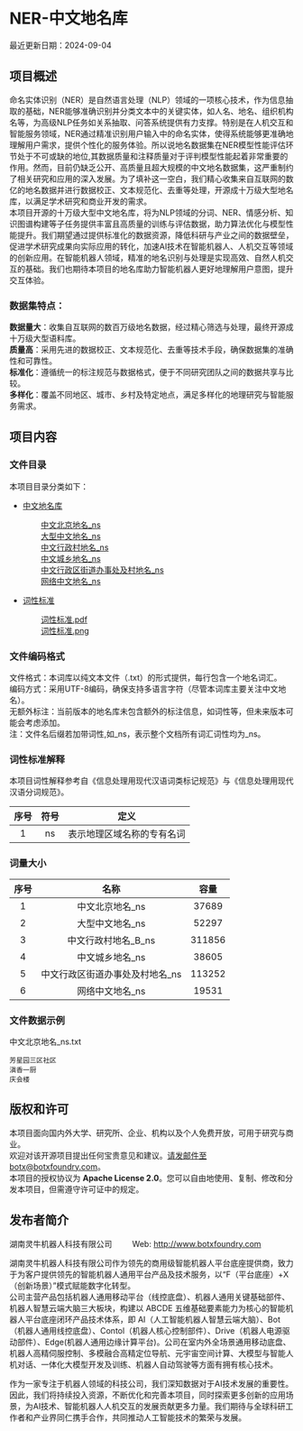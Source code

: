 # NER-中文地名库

最近更新日期：2024-09-04

## 项目概述

命名实体识别（NER）是自然语言处理（NLP）领域的一项核心技术，作为信息抽取的基础，NER能够准确识别并分类文本中的关键实体，如人名、地名、组织机构名等，为高级NLP任务如关系抽取、问答系统提供有力支撑。特别是在人机交互和智能服务领域，NER通过精准识别用户输入中的命名实体，使得系统能够更准确地理解用户需求，提供个性化的服务体验。所以说地名数据集在NER模型性能评估环节处于不可或缺的地位,其数据质量和注释质量对于评判模型性能起着非常重要的作用。然而，目前仍缺乏公开、高质量且超大规模的中文地名数据集，这严重制约了相关研究和应用的深入发展。为了填补这一空白，我们精心收集来自互联网的数亿的地名数据并进行数据校正、文本规范化、去重等处理，开源成十万级大型地名库，以满足学术研究和商业开发的需求。
<br> 
本项目开源的十万级大型中文地名库，将为NLP领域的分词、NER、情感分析、知识图谱构建等子任务提供丰富且高质量的训练与评估数据，助力算法优化与模型性能提升。我们期望通过提供标准化的数据资源，降低科研与产业之间的数据壁垒，促进学术研究成果向实际应用的转化，加速AI技术在智能机器人、人机交互等领域的创新应用。在智能机器人领域，精准的地名识别与处理是实现高效、自然人机交互的基础。我们也期待本项目的地名库助力智能机器人更好地理解用户意图，提升交互体验。

### 数据集特点：

**数据量大**：收集自互联网的数百万级地名数据，经过精心筛选与处理，最终开源成十万级大型语料库。
<br> 
**质量高**：采用先进的数据校正、文本规范化、去重等技术手段，确保数据集的准确性和可靠性。
<br> 
**标准化**：遵循统一的标注规范与数据格式，便于不同研究团队之间的数据共享与比较。
<br> 
**多样化**：覆盖不同地区、城市、乡村及特定地点，满足多样化的地理研究与智能服务需求。

## 项目内容

### 文件目录

本项目目录分类如下：
     
* [中文地名库](/Chinese-Place-Names) 

     &emsp;&emsp;  [中文北京地名_ns](Chinese-Place-Names/Chinese-Place-Names_Beijing_ns.txt)
     <br> 
     &emsp;&emsp;  [大型中文地名_ns](Chinese-Place-Names/Chinese-Place-Names_Large_ns.txt)
     <br> 
     &emsp;&emsp;  [中文行政村地名_ns](Chinese-Place-Names/Chinese-Place-Names_Chinese-Place-Names_Administrative-Villages_ns.txt)
     <br> 
     &emsp;&emsp;  [中文城乡地名_ns](Chinese-Place-Names/Chinese-Place-Names_City&Township_ns.txt)
     <br> 
     &emsp;&emsp;  [中文行政区街道办事处及村地名_ns](Chinese-Place-Names/Chinese-Place-Names_Subdistrict&Villages_ns.txt)
     <br> 
     &emsp;&emsp;  [网络中文地名_ns](Chinese-Place-Names/Chinese-Place-Names_Web_ns.txt)

     
* [词性标准](/POS_Standards)

     &emsp;&emsp;  [词性标准.pdf](POS_Standards/POS_Standards.pdf)
     <br> 
     &emsp;&emsp;  [词性标准.png](POS_Standards/POS_Standards.png)
     <br> 


### 文件编码格式

文件格式：本词库以纯文本文件（.txt）的形式提供，每行包含一个地名词汇。
<br> 
编码方式：采用UTF-8编码，确保支持多语言字符（尽管本词库主要关注中文地名）。
<br> 
无额外标注：当前版本的地名库未包含额外的标注信息，如词性等，但未来版本可能会考虑添加。
<br> 
注：文件名后缀若加带词性,如_ns，表示整个文档所有词汇词性均为_ns。

### 词性标准解释

本项目词性解释参考自《信息处理用现代汉语词类标记规范》与《信息处理用现代汉语分词规范》。
                                                                                        
| 序号 |符号 | 定义 |
|:--:| :--: | :--:|
| 1 | ns| 表示地理区域名称的专有名词 |

### 词量大小

| 序号 |名称 | 容量 |
|:--:| :--: | :--:|    
| 1  | 中文北京地名_ns  |37689|
| 2  | 大型中文地名_ns |52297|
| 3  | 中文行政村地名_B_ns |311856|                                                                                  
| 4  | 中文城乡地名_ns |38605|
| 5  | 中文行政区街道办事处及村地名_ns |113252|
| 6  | 网络中文地名_ns |19531|

### 文件数据示例

中文北京地名_ns.txt

```
芳星园三区社区
滇香一厨
庆会楼
```

## 版权和许可

本项目面向国内外大学、研究所、企业、机构以及个人免费开放，可用于研究与商业。
<br> 
欢迎对该开源项目提出任何宝贵意见和建议。请发邮件至botx@botxfoundry.com。
<br> 
本项目的授权协议为 **Apache License 2.0**。您可以自由地使用、复制、修改和分发本项目，但需遵守许可证中的规定。
<br>

## 发布者简介

湖南灵牛机器人科技有限公司       &emsp;&emsp;  Web:  http://www.botxfoundry.com

湖南灵牛机器人科技有限公司作为领先的商用级智能机器人平台底座提供商，致力于为客户提供领先的智能机器人通用平台产品及技术服务，以“F（平台底座）+X（创新场景）”模式赋能数字化转型。
<br> 
公司主营产品包括机器人通用移动平台（线控底盘）、机器人通用关键基础部件、机器人智慧云端大脑三大板块，构建以 ABCDE 五维基础要素能力为核心的智能机器人平台底座闭环产品技术体系，即 AI（人工智能机器人智慧云端大脑）、Bot（机器人通用线控底盘）、Contol（机器人核心控制部件）、Drive（机器人电源驱动部件）、Edge(机器人通用边缘计算平台)。公司在室内外全场景通用移动底盘、机器人高精伺服控制、多模融合高精定位导航、元宇宙空间计算、大模型与智能人机对话、一体化大模型开发及训练、机器人自动驾驶等方面有拥有核心技术。
 
作为一家专注于机器人领域的科技公司，我们深知数据对于AI技术发展的重要性。因此，我们将持续投入资源，不断优化和完善本项目，同时探索更多创新的应用场景，为AI技术、智能机器人人机交互的发展贡献更多力量。我们期待与全球科研工作者和产业界同仁携手合作，共同推动人工智能技术的繁荣与发展。


